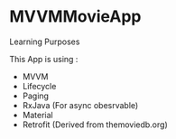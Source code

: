 # MVVMMovieApp

Learning Purposes

This App is using :
 - MVVM
 - Lifecycle
 - Paging
 - RxJava (For async obesrvable)
 - Material
 - Retrofit (Derived from themoviedb.org)
